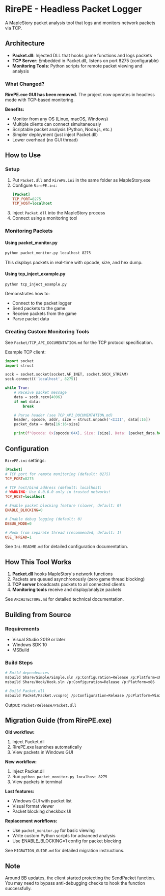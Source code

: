 # RirePE - Headless Packet Logger

A MapleStory packet analysis tool that logs and monitors network packets via TCP.

## Architecture

- **Packet.dll**: Injected DLL that hooks game functions and logs packets
- **TCP Server**: Embedded in Packet.dll, listens on port 8275 (configurable)
- **Monitoring Tools**: Python scripts for remote packet viewing and analysis

### What Changed?

**RirePE.exe GUI has been removed.** The project now operates in headless mode with TCP-based monitoring.

**Benefits:**
- Monitor from any OS (Linux, macOS, Windows)
- Multiple clients can connect simultaneously
- Scriptable packet analysis (Python, Node.js, etc.)
- Simpler deployment (just inject Packet.dll)
- Lower overhead (no GUI thread)

## How to Use

### Setup

1. Put `Packet.dll` and `RirePE.ini` in the same folder as MapleStory.exe
2. Configure `RirePE.ini`:
   ```ini
   [Packet]
   TCP_PORT=8275
   TCP_HOST=localhost
   ```
3. Inject `Packet.dll` into the MapleStory process
4. Connect using a monitoring tool

### Monitoring Packets

#### Using packet_monitor.py
```bash
python packet_monitor.py localhost 8275
```

This displays packets in real-time with opcode, size, and hex dump.

#### Using tcp_inject_example.py
```python
python tcp_inject_example.py
```

Demonstrates how to:
- Connect to the packet logger
- Send packets to the game
- Receive packets from the game
- Parse packet data

### Creating Custom Monitoring Tools

See `Packet/TCP_API_DOCUMENTATION.md` for the TCP protocol specification.

Example TCP client:
```python
import socket
import struct

sock = socket.socket(socket.AF_INET, socket.SOCK_STREAM)
sock.connect(('localhost', 8275))

while True:
    # Receive packet message
    data = sock.recv(4096)
    if not data:
        break

    # Parse header (see TCP_API_DOCUMENTATION.md)
    header, opcode, addr, size = struct.unpack('<IIII', data[:16])
    packet_data = data[16:16+size]

    print(f"Opcode: 0x{opcode:04X}, Size: {size}, Data: {packet_data.hex()}")
```

## Configuration

`RirePE.ini` settings:

```ini
[Packet]
# TCP port for remote monitoring (default: 8275)
TCP_PORT=8275

# TCP host/bind address (default: localhost)
# WARNING: Use 0.0.0.0 only in trusted networks!
TCP_HOST=localhost

# Enable packet blocking feature (slower, default: 0)
ENABLE_BLOCKING=0

# Enable debug logging (default: 0)
DEBUG_MODE=0

# Hook from separate thread (recommended, default: 1)
USE_THREAD=1
```

See `Ini-README.md` for detailed configuration documentation.

## How This Tool Works

1. **Packet.dll** hooks MapleStory's network functions
2. Packets are queued asynchronously (zero game thread blocking)
3. **TCP server** broadcasts packets to all connected clients
4. **Monitoring tools** receive and display/analyze packets

See `ARCHITECTURE.md` for detailed technical documentation.

## Building from Source

### Requirements
- Visual Studio 2019 or later
- Windows SDK 10
- MSBuild

### Build Steps
```bash
# Build dependencies
msbuild Share/Simple/Simple.sln /p:Configuration=Release /p:Platform=x86
msbuild Share/Hook/Hook.sln /p:Configuration=Release /p:Platform=x86

# Build Packet.dll
msbuild Packet/Packet.vcxproj /p:Configuration=Release /p:Platform=Win32
```

Output: `Packet/Release/Packet.dll`

## Migration Guide (from RirePE.exe)

**Old workflow:**
1. Inject Packet.dll
2. RirePE.exe launches automatically
3. View packets in Windows GUI

**New workflow:**
1. Inject Packet.dll
2. Run `python packet_monitor.py localhost 8275`
3. View packets in terminal

**Lost features:**
- Windows GUI with packet list
- Visual format viewer
- Packet blocking checkbox UI

**Replacement workflows:**
- Use `packet_monitor.py` for basic viewing
- Write custom Python scripts for advanced analysis
- Use ENABLE_BLOCKING=1 config for packet blocking

See `MIGRATION_GUIDE.md` for detailed migration instructions.

## Note

Around BB updates, the client started protecting the SendPacket function. You may need to bypass anti-debugging checks to hook the function successfully.
